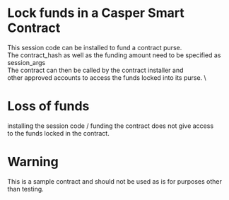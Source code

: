 # Lock funds in a Casper Smart Contract
This session code can be installed to fund a contract purse. \
The contract_hash as well as the funding amount need to be specified as session_args \
The contract can then be called by the contract installer and \
other approved accounts to access the funds locked into its purse. \

# Loss of funds
installing the session code / funding the contract does not give access \
to the funds locked in the contract.

# Warning
This is a sample contract and should not be used as is for purposes other than testing.